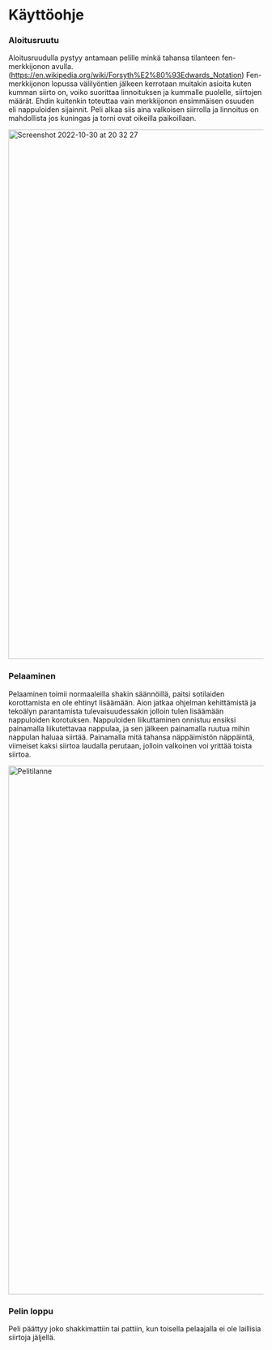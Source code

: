 # Käyttöohje

### Aloitusruutu

Aloitusruudulla pystyy antamaan pelille minkä tahansa tilanteen fen-merkkijonon avulla. (https://en.wikipedia.org/wiki/Forsyth%E2%80%93Edwards_Notation)
Fen-merkkijonon lopussa välilyöntien jälkeen kerrotaan muitakin asioita kuten kumman siirto on, voiko suorittaa linnoituksen ja kummalle puolelle, siirtojen määrät. Ehdin kuitenkin toteuttaa vain merkkijonon ensimmäisen osuuden eli nappuloiden sijainnit. Peli alkaa siis aina valkoisen siirrolla ja linnoitus on mahdollista jos kuningas ja torni ovat oikeilla paikoillaan.

<img width="1044" alt="Screenshot 2022-10-30 at 20 32 27" src="https://user-images.githubusercontent.com/80990021/199131025-9d38e658-8310-402c-8341-e20af674529f.png">


### Pelaaminen 
    
Pelaaminen toimii normaaleilla shakin säännöillä, paitsi sotilaiden korottamista en ole ehtinyt lisäämään. Aion jatkaa ohjelman kehittämistä ja tekoälyn parantamista tulevaisuudessakin jolloin tulen lisäämään nappuloiden korotuksen. Nappuloiden liikuttaminen onnistuu ensiksi painamalla liikutettavaa nappulaa, ja sen jälkeen painamalla ruutua mihin nappulan haluaa siirtää. Painamalla mitä tahansa näppäimistön näppäintä, viimeiset kaksi siirtoa laudalla perutaan, jolloin valkoinen voi yrittää toista siirtoa.
    
<img width="1042" alt="Pelitilanne" src="https://user-images.githubusercontent.com/80990021/194730212-91bc7e97-7450-44c2-af15-a2efe31ae019.png">


### Pelin loppu

Peli päättyy joko shakkimattiin tai pattiin, kun toisella pelaajalla ei ole laillisia siirtoja jäljellä.
